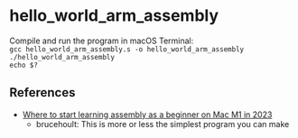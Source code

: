 # hello_world_arm_assembly

Compile and run the program in macOS Terminal:  
`gcc hello_world_arm_assembly.s -o hello_world_arm_assembly`  
`./hello_world_arm_assembly`  
`echo $?`

## References
- [Where to start learning assembly as a beginner on Mac M1 in 2023](https://reddit.com/r/asm/comments/16d3ort/where_to_start_learning_assembly_as_a_beginner_on/)
	- brucehoult: This is more or less the simplest program you can make
